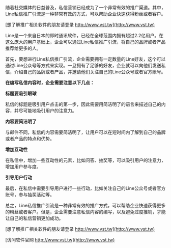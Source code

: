随着社交媒体的日益普及，私信营销已经成为了一个非常有效的推广渠道。其中，Line私信推广引流是一种非常有效的方式，可以帮助企业快速获得粉丝或者客户。

[想了解推广相关软件的朋友请登录 http://www.vst.tw](http://www.vst.tw)

Line是一个来自日本的即时通讯软件，已经在全球范围内拥有超过2.2亿用户。在这么庞大的用户基础上，企业可以通过Line私信推广引流，将自己的品牌或者产品推荐给更多的人。

首先，要想进行Line私信推广引流，企业需要拥有一定数量的Line好友，这个可以通过Line公众号等方式来实现。一旦拥有了足够的好友，企业就可以向他们发送私信，介绍自己的品牌或者产品，并邀请他们关注自己的Line公众号或者官方账号。

**在编写私信内容时，企业需要注意以下几点：**

**标题要吸引眼球**

私信的标题是吸引用户点击的第一步，因此需要用简洁明了的语言来描述自己的内容，并尽可能地吸引用户的注意力。

**内容要简洁明了**

与邮件不同，私信的内容需要简洁明了，让用户可以在短时间内了解到自己的品牌或者产品的特点和优势。

**增加互动性**

在私信中，增加一些互动性的元素，比如问答、抽奖等，可以吸引用户的注意力，增加用户参与度。

**引导用户行动**

最后，在私信中需要引导用户进行一些行动，比如关注自己的Line公众号或者官方账号，参与抽奖活动等。

总之，Line私信推广引流是一种非常有效的推广方式，可以帮助企业快速获得更多的粉丝或者客户。但是，企业需要注意私信内容的编写，以及避免过度推销，才能让自己的私信营销更加成功。

[想了解推广相关软件的朋友请登录 http://www.vst.tw](http://www.vst.tw)


[访问软件官网 http://www.vst.tw](http://www.vst.tw)
